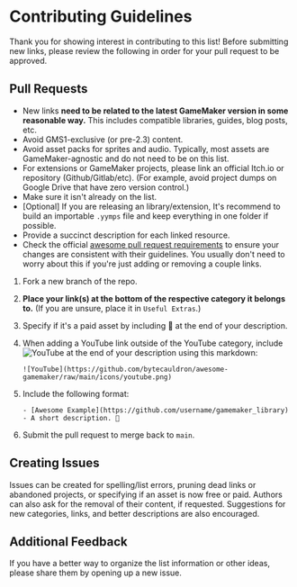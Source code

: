 # Contributing Guidelines

Thank you for showing interest in contributing to this list! Before submitting new links, please review the following in order for your pull request to be approved.

## Pull Requests

- New links **need to be related to the latest GameMaker version in some reasonable way.** This includes compatible libraries, guides, blog posts, etc.
- Avoid GMS1-exclusive (or pre-2.3) content.
- Avoid asset packs for sprites and audio. Typically, most assets are GameMaker-agnostic and do not need to be on this list.
- For extensions or GameMaker projects, please link an official Itch.io or repository (Github/Gitlab/etc). (For example, avoid project dumps on Google Drive that have zero version control.)
- Make sure it isn't already on the list.
- [Optional] If you are releasing an library/extension, It's recommend to build an importable `.yymps` file and keep everything in one folder if possible.
- Provide a succinct description for each linked resource.
- Check the official [awesome pull request requirements](https://github.com/sindresorhus/awesome/blob/main/pull_request_template.md#requirements-for-your-awesome-list) to ensure your changes are consistent with their guidelines. You usually don't need to worry about this if you're just adding or removing a couple links.

1. Fork a new branch of the repo.

2. **Place your link(s) at the bottom of the respective category it belongs to.** (If you are unsure, place it in `Useful Extras`.)

3. Specify if it's a paid asset by including 💸 at the end of your description.

4. When adding a YouTube link outside of the YouTube category, include ![YouTube](https://github.com/bytecauldron/awesome-gamemaker/raw/main/icons/youtube.png) at the end of your description using this markdown:

   `![YouTube](https://github.com/bytecauldron/awesome-gamemaker/raw/main/icons/youtube.png)`

5. Include the following format:
   
   `- [Awesome Example](https://github.com/username/gamemaker_library) - A short description. 💸`

6. Submit the pull request to merge back to `main`.

## Creating Issues

Issues can be created for spelling/list errors, pruning dead links or abandoned projects, or specifying if an asset is now free or paid.
Authors can also ask for the removal of their content, if requested. Suggestions for new categories, links, and better descriptions are also encouraged.

## Additional Feedback

If you have a better way to organize the list information or other ideas, please share them by opening up a new issue.
